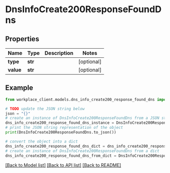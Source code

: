 # DnsInfoCreate200ResponseFoundDns


## Properties

Name | Type | Description | Notes
------------ | ------------- | ------------- | -------------
**type** | **str** |  | [optional] 
**value** | **str** |  | [optional] 

## Example

```python
from workplace_client.models.dns_info_create200_response_found_dns import DnsInfoCreate200ResponseFoundDns

# TODO update the JSON string below
json = "{}"
# create an instance of DnsInfoCreate200ResponseFoundDns from a JSON string
dns_info_create200_response_found_dns_instance = DnsInfoCreate200ResponseFoundDns.from_json(json)
# print the JSON string representation of the object
print(DnsInfoCreate200ResponseFoundDns.to_json())

# convert the object into a dict
dns_info_create200_response_found_dns_dict = dns_info_create200_response_found_dns_instance.to_dict()
# create an instance of DnsInfoCreate200ResponseFoundDns from a dict
dns_info_create200_response_found_dns_from_dict = DnsInfoCreate200ResponseFoundDns.from_dict(dns_info_create200_response_found_dns_dict)
```
[[Back to Model list]](../README.md#documentation-for-models) [[Back to API list]](../README.md#documentation-for-api-endpoints) [[Back to README]](../README.md)


